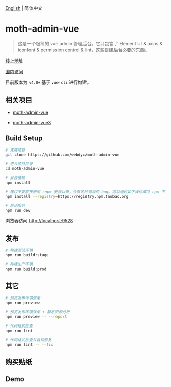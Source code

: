 [English](https://github.com/webdyc/moth-admin-vue/README.md) | 简体中文

# moth-admin-vue

> 这是一个极简的 vue admin 管理后台。它只包含了 Element UI & axios & iconfont & permission control & lint，这些搭建后台必要的东西。

[线上地址](http://v2admin.webdyc.com/)

[国内访问](http://v2admin.webdyc.com/)

目前版本为 `v4.0+` 基于 `vue-cli` 进行构建。

## 相关项目

- [moth-admin-vue](https://github.com/webdyc/moth-admin-vue)

- [moth-admin-vue3](https://github.com/webdyc/moth-admin-vue3)

## Build Setup

```bash
# 克隆项目
git clone https://github.com/webdyc/moth-admin-vue

# 进入项目目录
cd moth-admin-vue

# 安装依赖
npm install

# 建议不要直接使用 cnpm 安装以来，会有各种诡异的 bug。可以通过如下操作解决 npm 下载速度慢的问题
npm install --registry=https://registry.npm.taobao.org

# 启动服务
npm run dev
```

浏览器访问 [http://localhost:9528](http://localhost:9528)

## 发布

```bash
# 构建测试环境
npm run build:stage

# 构建生产环境
npm run build:prod
```

## 其它

```bash
# 预览发布环境效果
npm run preview

# 预览发布环境效果 + 静态资源分析
npm run preview -- --report

# 代码格式检查
npm run lint

# 代码格式检查并自动修复
npm run lint -- --fix
```

## 购买贴纸

## Demo
